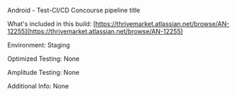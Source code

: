 Android - Test-CI/CD Concourse pipeline title

What's included in this build: [https://thrivemarket.atlassian.net/browse/AN-12255](https://thrivemarket.atlassian.net/browse/AN-12255)

Environment: Staging

Optimized Testing: None

Amplitude Testing: None

Additional Info: None
